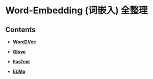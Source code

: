 Word-Embedding (词嵌入) 全整理
========================
## Contents

- **[Word2Vec](./word2vec.md)**

- **[Glove](./glove.md)**

- **[FasText](./fasttext.md)**

- **[ELMo](./elmo.md)**
